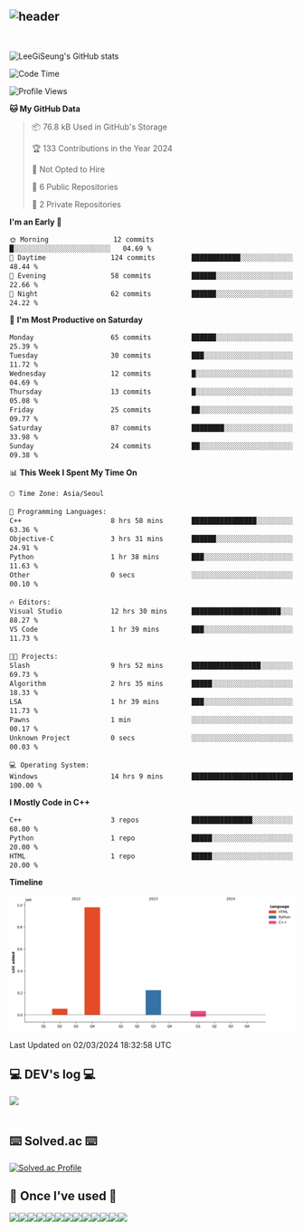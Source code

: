 <div align="left">
  
![header](https://capsule-render.vercel.app/api?type=waving&color=timeGradient&text=LeeGiSeung👋&animation=twinkling&fontSize=35&fontAlignY=40&fontAlign=70&height=250)
---
<br>

![LeeGiSeung's GitHub stats](https://github-readme-stats.vercel.app/api?username=LeeGiSeung&show_icons=true&theme=dark)

<!--START_SECTION:waka-->
![Code Time](http://img.shields.io/badge/Code%20Time-36%20hrs%2011%20mins-blue)

![Profile Views](http://img.shields.io/badge/Profile%20Views-187-blue)

**🐱 My GitHub Data** 

> 📦 76.8 kB Used in GitHub's Storage 
 > 
> 🏆 133 Contributions in the Year 2024
 > 
> 🚫 Not Opted to Hire
 > 
> 📜 6 Public Repositories 
 > 
> 🔑 2 Private Repositories 
 > 
**I'm an Early 🐤** 

```text
🌞 Morning                12 commits          █░░░░░░░░░░░░░░░░░░░░░░░░   04.69 % 
🌆 Daytime                124 commits         ████████████░░░░░░░░░░░░░   48.44 % 
🌃 Evening                58 commits          ██████░░░░░░░░░░░░░░░░░░░   22.66 % 
🌙 Night                  62 commits          ██████░░░░░░░░░░░░░░░░░░░   24.22 % 
```
📅 **I'm Most Productive on Saturday** 

```text
Monday                   65 commits          ██████░░░░░░░░░░░░░░░░░░░   25.39 % 
Tuesday                  30 commits          ███░░░░░░░░░░░░░░░░░░░░░░   11.72 % 
Wednesday                12 commits          █░░░░░░░░░░░░░░░░░░░░░░░░   04.69 % 
Thursday                 13 commits          █░░░░░░░░░░░░░░░░░░░░░░░░   05.08 % 
Friday                   25 commits          ██░░░░░░░░░░░░░░░░░░░░░░░   09.77 % 
Saturday                 87 commits          ████████░░░░░░░░░░░░░░░░░   33.98 % 
Sunday                   24 commits          ██░░░░░░░░░░░░░░░░░░░░░░░   09.38 % 
```


📊 **This Week I Spent My Time On** 

```text
🕑︎ Time Zone: Asia/Seoul

💬 Programming Languages: 
C++                      8 hrs 58 mins       ████████████████░░░░░░░░░   63.36 % 
Objective-C              3 hrs 31 mins       ██████░░░░░░░░░░░░░░░░░░░   24.91 % 
Python                   1 hr 38 mins        ███░░░░░░░░░░░░░░░░░░░░░░   11.63 % 
Other                    0 secs              ░░░░░░░░░░░░░░░░░░░░░░░░░   00.10 % 

🔥 Editors: 
Visual Studio            12 hrs 30 mins      ██████████████████████░░░   88.27 % 
VS Code                  1 hr 39 mins        ███░░░░░░░░░░░░░░░░░░░░░░   11.73 % 

🐱‍💻 Projects: 
Slash                    9 hrs 52 mins       █████████████████░░░░░░░░   69.73 % 
Algorithm                2 hrs 35 mins       █████░░░░░░░░░░░░░░░░░░░░   18.33 % 
LSA                      1 hr 39 mins        ███░░░░░░░░░░░░░░░░░░░░░░   11.73 % 
Pawns                    1 min               ░░░░░░░░░░░░░░░░░░░░░░░░░   00.17 % 
Unknown Project          0 secs              ░░░░░░░░░░░░░░░░░░░░░░░░░   00.03 % 

💻 Operating System: 
Windows                  14 hrs 9 mins       █████████████████████████   100.00 % 
```

**I Mostly Code in C++** 

```text
C++                      3 repos             ███████████████░░░░░░░░░░   60.00 % 
Python                   1 repo              █████░░░░░░░░░░░░░░░░░░░░   20.00 % 
HTML                     1 repo              █████░░░░░░░░░░░░░░░░░░░░   20.00 % 
```



**Timeline**

![Lines of Code chart](https://raw.githubusercontent.com/LeeGiSeung/LeeGiSeung/main/assets/bar_graph.png)


 Last Updated on 02/03/2024 18:32:58 UTC
<!--END_SECTION:waka-->

## 💻 DEV's log 💻
<div style="display:flex; flex-direction:row;">
    <a href="https://easyhomputer.tistory.com">
        <a href="https://velog.io/@kimbab_1004/posts"><img src="https://img.shields.io/badge/Velog-20c997?style=for-the-badge&logo=Velog&logoColor=white">
    </a>
</div><br>


## ⌨️ Solved.ac ⌨️
[![Solved.ac Profile](http://mazassumnida.wtf/api/generate_badge?boj=kimbab1004)](https://solved.ac/kimbab1004)


      
## 🔨 Once I've used 🔨
<div style="display:flex; flex-direction:row;">
    <img src="https://img.shields.io/badge/Andoid Studio-3DDC84?style=flat-square&logo=android studio&logoColor=white">
    <img src="https://img.shields.io/badge/JavaScript-F7DF1E?style=flat-square&logo=JavaScript&logoColor=white">
    <img src="https://img.shields.io/badge/HTML5-E34F26?style=flat-square&logo=HTML5&logoColor=white">
    <img src="https://img.shields.io/badge/React-61DAFB?style=flat-square&logo=React&logoColor=white">
  <br>
  <img src="https://img.shields.io/badge/Anaconda-44A833?style=flat-square&logo=Anaconda&logoColor=white">
  <img src="https://img.shields.io/badge/MongoDB-47A248?style=flat-square&logo=MongoDB&logoColor=white">
  <img src="https://img.shields.io/badge/python-3776AB?style=flat-square&logo=python&logoColor=white">
  <img src="https://img.shields.io/badge/OpenAi-412991?style=flat-square&logo=OpenAi&logoColor=white">
  <img src="https://img.shields.io/badge/Flask-000000?style=flat-square&logo=Flask&logoColor=white">
  <br>
  <img src="https://img.shields.io/badge/Visual Studio-5C2D91?style=flat-square&logo=Visual Studio&logoColor=white">
  <img src="https://img.shields.io/badge/Visual Studio Code-007ACC?style=flat-square&logo=Visual Studio Code&logoColor=white">
  <img src="https://img.shields.io/badge/C++-00599C?style=flat-square&logo=C++&logoColor=white">
  <img src="https://img.shields.io/badge/Unreal Engine-0E1128?style=flat-square&logo=Unreal Engine&logoColor=white">

</div><br>
</div>
